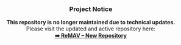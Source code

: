 <div align="center">

<h3>Project Notice</h3>

<p><strong>This repository is no longer maintained due to technical updates.</strong><br>
Please visit the updated and active repository here:<br>
<a href="https://github.com/tani-rahman/ReMav-clientK" target="_blank" rel="noopener noreferrer">
<strong>➡️ ReMAV – New Repository</strong>
</a>
</p>

</div>
